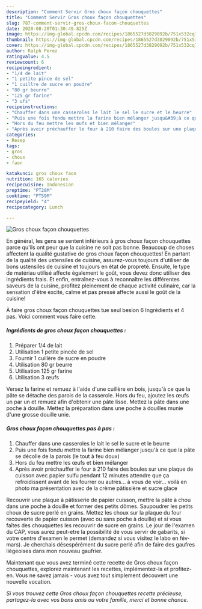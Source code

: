 ```yaml
---
description: "Comment Servir Gros choux façon chouquettes"
title: "Comment Servir Gros choux façon chouquettes"
slug: 787-comment-servir-gros-choux-facon-chouquettes
date: 2020-08-20T01:30:49.825Z
image: https://img-global.cpcdn.com/recipes/1865527d3829092b/751x532cq70/gros-choux-facon-chouquettes-photo-principale-de-la-recette.jpg
thumbnail: https://img-global.cpcdn.com/recipes/1865527d3829092b/751x532cq70/gros-choux-facon-chouquettes-photo-principale-de-la-recette.jpg
cover: https://img-global.cpcdn.com/recipes/1865527d3829092b/751x532cq70/gros-choux-facon-chouquettes-photo-principale-de-la-recette.jpg
author: Ralph Perez
ratingvalue: 4.5
reviewcount: 6
recipeingredient:
- "1/4 de lait"
- "1 petite pince de sel"
- "1 cuillre de sucre en poudre"
- "80 gr beurre"
- "125 gr farine"
- "3 ufs"
recipeinstructions:
- "Chauffer dans une casseroles le lait le sel le sucre et le beurre"
- "Puis une fois fondu mettre la farine bien mélanger jusqu&#39;à ce que la pâte se décolle de la parois (le tout à feu doux)"
- "Hors du feu mettre les œufs et bien mélanger"
- "Après avoir préchauffer le four à 210 faire des boules sur une plaque de cuisson avec papier sulfu pendant 12 minutes attendre que ça refroidissent avant de les fourrer ou autres... à vous de voir... voilà en photo ma présentation avec de la crème pâtissière et sucre glace"
categories:
- Resep
tags:
- gros
- choux
- faon

katakunci: gros choux faon 
nutrition: 165 calories
recipecuisine: Indonesian
preptime: "PT28M"
cooktime: "PT59M"
recipeyield: "4"
recipecategory: Lunch

---
```



![Gros choux façon chouquettes](https://img-global.cpcdn.com/recipes/1865527d3829092b/751x532cq70/gros-choux-facon-chouquettes-photo-principale-de-la-recette.jpg)

En général, les gens se sentent inférieurs à gros choux façon chouquettes parce qu'ils ont peur que la cuisine ne soit pas bonne. Beaucoup de choses affectent la qualité gustative de gros choux façon chouquettes! En partant de la qualité des ustensiles de cuisine, assurez-vous toujours d'utiliser de bons ustensiles de cuisine et toujours en état de propreté. Ensuite, le type de matériau utilisé affecte également le goût, vous devez donc utiliser des ingrédients frais. Et enfin, entraînez-vous à reconnaître les différentes saveurs de la cuisine, profitez pleinement de chaque activité culinaire, car la sensation d'être excité, calme et pas pressé affecte aussi le goût de la cuisine!

<!--inarticleads1-->

À faire gros choux façon chouquettes tue seul besion 6 Ingrédients et 4 pas. Voici comment vous faire cette.

##### Ingrédients de gros choux façon chouquettes :

1. Préparer 1/4 de lait
1. Utilisation 1 petite pincée de sel
1. Fournir 1 cuillère de sucre en poudre
1. Utilisation 80 gr beurre
1. Utilisation 125 gr farine
1. Utilisation 3 œufs


Versez la farine et remuez à l&#39;aide d&#39;une cuillère en bois, jusqu&#39;à ce que la pâte se détache des parois de la casserole. Hors du feu, ajoutez les œufs un par un et remuez afin d&#39;obtenir une pâte lisse. Mettez la pâte dans une poche à douille. Mettez la préparation dans une poche à douilles munie d&#39;une grosse douille unie. 

<!--inarticleads2-->

##### Gros choux façon chouquettes pas à pas :

1. Chauffer dans une casseroles le lait le sel le sucre et le beurre
1. Puis une fois fondu mettre la farine bien mélanger jusqu&#39;à ce que la pâte se décolle de la parois (le tout à feu doux)
1. Hors du feu mettre les œufs et bien mélanger
1. Après avoir préchauffer le four à 210 faire des boules sur une plaque de cuisson avec papier sulfu pendant 12 minutes attendre que ça refroidissent avant de les fourrer ou autres... à vous de voir... voilà en photo ma présentation avec de la crème pâtissière et sucre glace


Recouvrir une plaque à pâtisserie de papier cuisson, mettre la pâte à chou dans une poche à douille et former des petits dômes. Saupoudrer les petits choux de sucre perlé en grains. Mettez les choux sur la plaque du four recouverte de papier cuisson (avec ou sans poche à douille) et si vous faîtes des chouquettes les recouvrir de sucre en grains. Le jour de l&#39;examen du CAP, vous aurez peut-etre la possibilité de vous servir de gabarits, si votre centre d&#39;examen le permet (demandez si vous visitez le labo en fév-mars). Je cherchais désespérément du sucre perlé afin de faire des gaufres liégeoises dans mon nouveau gaufrier. 

<!--inarticleads1-->

<p>
Maintenant que vous avez terminé cette recette de Gros choux façon chouquettes, explorez maintenant les recettes, implémentez-la et profitez-en. Vous ne savez jamais - vous avez tout simplement découvert une nouvelle vocation.
</p>

<p>
<i>Si vous trouvez cette Gros choux façon chouquettes recette précieuse, partagez-la avec vos bons amis ou votre famille, merci et bonne chance.</i>
</p>

